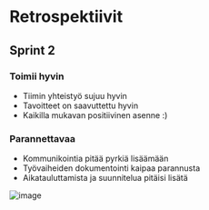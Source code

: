 # Retrospektiivit

## Sprint 2

### Toimii hyvin

- Tiimin yhteistyö sujuu hyvin
- Tavoitteet on saavuttettu hyvin
- Kaikilla mukavan positiivinen asenne :)

### Parannettavaa

- Kommunikointia pitää pyrkiä lisäämään
- Työvaiheiden dokumentointi kaipaa parannusta
- Aikatauluttamista ja suunnitelua pitäisi lisätä

![image](https://github.com/user-attachments/assets/165b5b3e-b360-4fc6-8627-fb0d7601aa2b)
